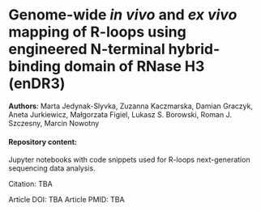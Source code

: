 # Genome-wide ***in vivo*** and ***ex vivo*** mapping of R-loops using engineered N-terminal hybrid-binding domain of RNase H3 (enDR3)

__Authors__: Marta Jedynak-Slyvka,  Zuzanna Kaczmarska,  Damian Graczyk, Aneta Jurkiewicz, Małgorzata Figiel, Lukasz S. Borowski, Roman J. Szczesny, Marcin Nowotny

#### Repository content:
Jupyter notebooks with code snippets used for R-loops next-generation sequencing data analysis.

Citation: TBA

Article DOI: TBA
Article PMID: TBA
